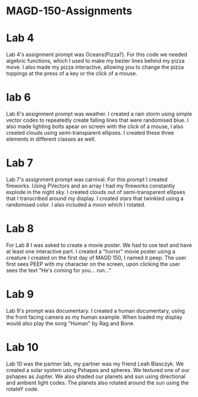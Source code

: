 # MAGD-150-Assignments
# Lab 4
  Lab 4's assignment prompt was Oceans(Pizza?). For this code we needed algebric functions, which I used to make my bezier lines behind my pizza move. I also made my pizza interactive, allowing you to change the pizza toppings at the press of a key or the click of a mouse. 
# lab 6
  Lab 6's assignment prompt was weather. I created a rain storm using simple vector codes to repeatedly create falling lines that were randomised blue. I also made lighting bolts apear on screen with the click of a mouse, I also created clouds using semi-transparent ellipses. I created these three elements in different classes as well. 
# Lab 7
  Lab 7's assignment prompt was carnival. For this prompt I created fireworks. Using PVectors and an array I had my fireworks constantly explode in the night sky. I created clouds out of semi-transparent ellipses that I transcribed around my display. I created stars that twinkled using a randomised color. I also included a moon which I rotated. 
# Lab 8 
  For Lab 8 I was asked to create a movie poster. We had to use text and have at least one interactive part. I created a "horror" movie poster using a creature I created on the first day of MAGD 150, I named it peep. The user first sees PEEP with my character on the screen, upon clicking the user sees the text "He's coming for you... run..."
# Lab 9
  Lab 9's prompt was documentary. I created a human documentary, using the front facing camera as my human example. When loaded my display would also play the song "Human" by Rag and Bone.
# Lab 10
  Lab 10 was the partner lab, my partner was my friend Leah Blasczyk. We created a solar system using Pshapes and spheres. We textured one of our pshapes as Jupiter. We also shaded our planets and sun using directional and ambient light codes. The planets also rotated around the sun using the rotateY code. 
